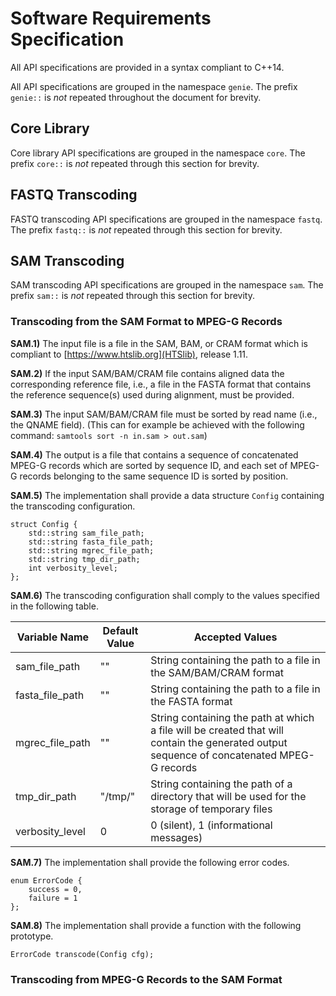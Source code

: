 # Software Requirements Specification

All API specifications are provided in a syntax compliant to C++14.

All API specifications are grouped in the namespace ``genie``.
The prefix ``genie::`` is *not* repeated throughout the document for brevity.

## Core Library

Core library API specifications are grouped in the namespace ``core``.
The prefix ``core::`` is *not* repeated through this section for brevity.

## FASTQ Transcoding

FASTQ transcoding API specifications are grouped in the namespace ``fastq``.
The prefix ``fastq::`` is *not* repeated through this section for brevity.

## SAM Transcoding

SAM transcoding API specifications are grouped in the namespace ``sam``.
The prefix ``sam::`` is *not* repeated through this section for brevity.

### Transcoding from the SAM Format to MPEG-G Records

**SAM.1)** The input file is a file in the SAM, BAM, or CRAM format which is compliant to [https://www.htslib.org](HTSlib), release 1.11.

**SAM.2)** If the input SAM/BAM/CRAM file contains aligned data the corresponding reference file, i.e., a file in the FASTA format that contains the reference sequence(s) used during alignment, must be provided.

**SAM.3)** The input SAM/BAM/CRAM file must be sorted by read name (i.e., the QNAME field). (This can for example be achieved with the following command: ``samtools sort -n in.sam > out.sam``)

**SAM.4)** The output is a file that contains a sequence of concatenated MPEG-G records which are sorted by sequence ID, and each set of MPEG-G records belonging to the same sequence ID is sorted by position.

**SAM.5)** The implementation shall provide a data structure ``Config`` containing the transcoding configuration.

```
struct Config {
    std::string sam_file_path;
    std::string fasta_file_path;
    std::string mgrec_file_path;
    std::string tmp_dir_path;
    int verbosity_level;
};
```

**SAM.6)** The transcoding configuration shall comply to the values specified in the following table.

| Variable Name   | Default Value | Accepted Values |
|-----------------|---------------|-----------------|
| sam_file_path   | ""            | String containing the path to a file in the SAM/BAM/CRAM format |
| fasta_file_path | ""            | String containing the path to a file in the FASTA format |
| mgrec_file_path | ""            | String containing the path at which a file will be created that will contain the generated output sequence of concatenated MPEG-G records |
| tmp_dir_path    | "/tmp/"       | String containing the path of a directory that will be used for the storage of temporary files |
| verbosity_level | 0             | 0 (silent), 1 (informational messages) |

**SAM.7)** The implementation shall provide the following error codes.

```
enum ErrorCode {
    success = 0,
    failure = 1
};
```

**SAM.8)** The implementation shall provide a function with the following prototype.

```
ErrorCode transcode(Config cfg);
```

### Transcoding from MPEG-G Records to the SAM Format
